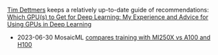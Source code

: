 [Tim Dettmers](https://timdettmers.com/about/) keeps a relatively up-to-date guide of recommendations: [Which GPU(s) to Get for Deep Learning: My Experience and Advice for Using GPUs in Deep Learning](https://timdettmers.com/2023/01/30/which-gpu-for-deep-learning/)

  
- 2023-06-30 MosaicML [compares training with MI250X vs A100 and H100](https://www.mosaicml.com/blog/amd-mi250)
